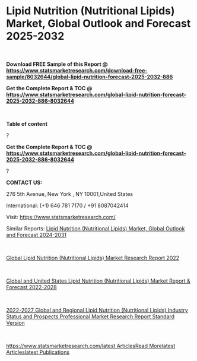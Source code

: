<h1>Lipid Nutrition (Nutritional Lipids) Market, Global Outlook and Forecast 2025-2032</h1><br/><p><strong>Download FREE Sample of this Report @ <a href="https://www.statsmarketresearch.com/download-free-sample/8032644/global-lipid-nutrition-forecast-2025-2032-886">https://www.statsmarketresearch.com/download-free-sample/8032644/global-lipid-nutrition-forecast-2025-2032-886</a></strong></p>
 
 
 
 <div><b>Get the Complete Report & TOC @ <a href="https://www.statsmarketresearch.com/global-lipid-nutrition-forecast-2025-2032-886-8032644">https://www.statsmarketresearch.com/global-lipid-nutrition-forecast-2025-2032-886-8032644</a></b></div>
 
 
 
 <p><br />
 
 <b>Table of content</b></p>
 
 
 
 <p>? </p>
 
 
 
 <div><b>Get the Complete Report & TOC @ <a href="https://www.statsmarketresearch.com/global-lipid-nutrition-forecast-2025-2032-886-8032644">https://www.statsmarketresearch.com/global-lipid-nutrition-forecast-2025-2032-886-8032644</a></b></div>
 
 
 
 <p>? </p>
 
 
 
 <p><b>CONTACT US:</b><br />
 
 276 5th Avenue, New York , NY 10001,United States<br />
 
 International: (+1) 646 781 7170 / +91 8087042414<br />
 
 Visit: <a href="https://www.statsmarketresearch.com/">https://www.statsmarketresearch.com/</a><br />
 
 Similar Reports: <a href="https://www.statsmarketresearch.com/global-lipid-nutrition-forecast-2025-2032-886-8032644">Lipid Nutrition (Nutritional Lipids) Market, Global Outlook and Forecast 2024-2031</a><br />
 
 <br />
 
 <a href="https://www.statsmarketresearch.com/global-lipid-nutrition-forecast-2025-2032-886-8032644">Global Lipid Nutrition (Nutritional Lipids) Market Research Report 2022</a><br />
 
 <br />
 
 <a href="https://www.statsmarketresearch.com/global-lipid-nutrition-forecast-2025-2032-886-8032644">Global and United States Lipid Nutrition (Nutritional Lipids) Market Report & Forecast 2022-2028</a><br />
 
 <br />
 
 <a href="https://www.statsmarketresearch.com/global-lipid-nutrition-forecast-2025-2032-886-8032644">2022-2027 Global and Regional Lipid Nutrition (Nutritional Lipids) Industry Status and Prospects Professional Market Research Report Standard Version</a><br />
 
 <br />
 
 <a href="https://gyeongbokgung.com">https://www.statsmarketresearch.com/</a><a href="https://hallyeomaritime.com">latest Articles</a><a href="https://jingwansa.com">Read More</a><a href="https://nguoiviet.jp/">latest Articles</a><a href="https://www.intelmarketresearch.com/">latest Publications</a></p>